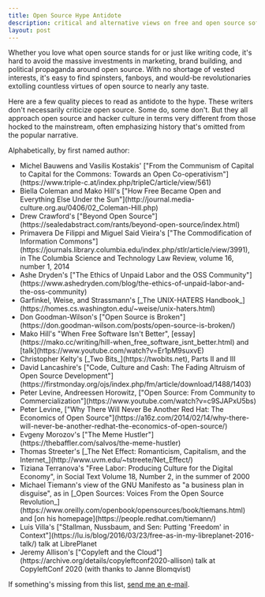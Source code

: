 ```yaml
---
title: Open Source Hype Antidote
description: critical and alternative views on free and open source software
layout: post
---
```


Whether you love what open source stands for or just like writing code, it's hard to avoid the massive investments in marketing, brand building, and political propaganda around open source.  With no shortage of vested interests, it's easy to find spinsters, fanboys, and would-be revolutionaries extolling countless virtues of open source to nearly any taste.

Here are a few quality pieces to read as antidote to the hype.  These writers don't necessarily criticize open source.  Some do, some don't.  But they all approach open source and hacker culture in terms very different from those hocked to the mainstream, often emphasizing history that's omitted from the popular narrative.

Alphabetically, by first named author:

- <!-- Bauwens --> Michel Bauwens and Vasilis Kostakis' ["From the Communism of Capital to Capital for the Commons: Towards an Open Co-operativism"](https://www.triple-c.at/index.php/tripleC/article/view/561)
- <!-- Coleman --> Biella Coleman and Mako Hill's ["How Free Became Open and Everything Else Under the Sun"](http://journal.media-culture.org.au/0406/02_Coleman-Hill.php)
- <!-- Crawford --> Drew Crawford's ["Beyond Open Source"](https://sealedabstract.com/rants/beyond-open-source/index.html)
- <!-- De Filippi --> Primavera De Filippi and Miguel Said Vieira's ["The Commodification of Information Commons"](https://journals.library.columbia.edu/index.php/stlr/article/view/3991), in The Columbia Science and Technology Law Review, volume 16, number 1, 2014
- <!-- Dryden --> Ashe Dryden's ["The Ethics of Unpaid Labor and the OSS Community"](https://www.ashedryden.com/blog/the-ethics-of-unpaid-labor-and-the-oss-community)
- <!-- Garfinkel --> Garfinkel, Weise, and Strassmann's [_The UNIX-HATERS Handbook_](https://homes.cs.washington.edu/~weise/unix-haters.html)
- <!-- Goodman-Wilson --> Don Goodman-Wilson's ["Open Source is Broken"](https://don.goodman-wilson.com/posts/open-source-is-broken/)
- <!-- Hill --> Mako Hill's "When Free Software Isn't Better", [essay](https://mako.cc/writing/hill-when_free_software_isnt_better.html) and [talk](https://www.youtube.com/watch?v=Er1pM9suxvE)
- <!-- Kelty --> Christopher Kelty's [_Two Bits_](https://twobits.net), Parts II and III
- <!-- Lancashire --> David Lancashire's ["Code, Culture and Cash: The Fading Altruism of Open Source Development"](https://firstmonday.org/ojs/index.php/fm/article/download/1488/1403)
- <!-- Levine --> Peter Levine, Andreessen Horowitz, ["Open Source: From Community to Commercialization"](https://www.youtube.com/watch?v=c9SJAPxU5bs)
- <!-- Levine --> Peter Levine, ["Why There Will Never Be Another Red Hat: The Economics of Open Source"](https://a16z.com/2014/02/14/why-there-will-never-be-another-redhat-the-economics-of-open-source/)
- <!-- Morozov --> Evgeny Morozov's ["The Meme Hustler"](https://thebaffler.com/salvos/the-meme-hustler)
- <!-- Streeter --> Thomas Streeter's [_The Net Effect: Romanticism, Capitalism, and the Internet_](http://www.uvm.edu/~tstreete/Net_Effect/)
- <!-- Terranova --> Tiziana Terranova's "Free Labor: Producing Culture for the Digital Economy", in Social Text Volume 18, Number 2, in the summer of 2000
- <!-- Tiemann --> Michael Tiemann's view of the GNU Manifesto as "a business plan in disguise", as in [_Open Sources: Voices From the Open Source Revolution_](https://www.oreilly.com/openbook/opensources/book/tiemans.html) and [on his homepage](https://people.redhat.com/tiemann/)
- <!-- Villa --> Luis Villa's ["Stallman, Nussbaum, and Sen: Putting 'Freedom' in Context"](https://lu.is/blog/2016/03/23/free-as-in-my-libreplanet-2016-talk/) talk at LibrePlanet
- <!--Allison --> Jeremy Allison's ["Copyleft and the Cloud"](https://archive.org/details/copyleftconf2020-allison) talk at CopyleftConf 2020 (with thanks to Janne Blomqvist)

If something's missing from this list, [send me an e-mail](mailto:kyle@kemitchell.com).
